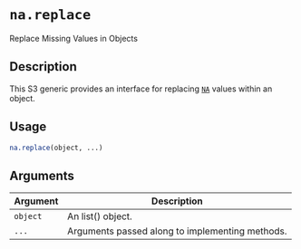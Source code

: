 # `na.replace`

Replace Missing Values in Objects


## Description

This S3 generic provides an interface for replacing
 [`NA`](#na) values within an object.


## Usage

```r
na.replace(object, ...)
```


## Arguments

Argument      |Description
------------- |----------------
`object`     |     An list() object.
`...`     |     Arguments passed along to implementing methods.


